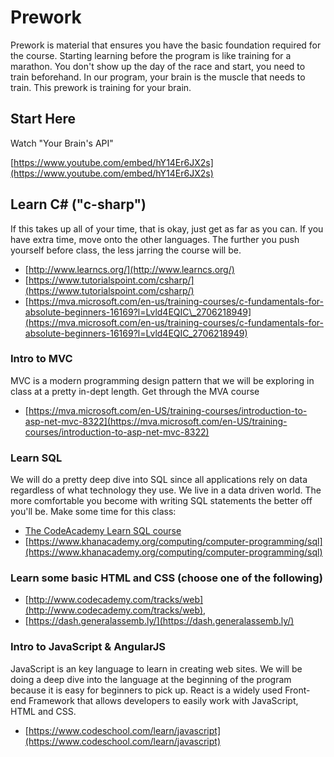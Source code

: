 # Prework

Prework is material that ensures you have the basic foundation required for the course. Starting learning before the program is like training for a marathon. You don't show up the day of the race and start, you need to train beforehand. In our program, your brain is the muscle that needs to train. This prework is training for your brain.

## 

## Start Here

Watch "Your Brain's API"

[https://www.youtube.com/embed/hY14Er6JX2s](https://www.youtube.com/embed/hY14Er6JX2s)

## Learn C\# \("c-sharp"\)

If this takes up all of your time, that is okay, just get as far as you can. If you have extra time, move onto the other languages. The further you push yourself before class, the less jarring the course will be.

* [http://www.learncs.org/](http://www.learncs.org/) 
* [https://www.tutorialspoint.com/csharp/](https://www.tutorialspoint.com/csharp/) 
* [https://mva.microsoft.com/en-us/training-courses/c-fundamentals-for-absolute-beginners-16169?l=Lvld4EQIC\_2706218949](https://mva.microsoft.com/en-us/training-courses/c-fundamentals-for-absolute-beginners-16169?l=Lvld4EQIC_2706218949)

### Intro to MVC

MVC is a modern programming design pattern that we will be exploring in class at a pretty in-dept length. Get through the MVA course

* [https://mva.microsoft.com/en-US/training-courses/introduction-to-asp-net-mvc-8322](https://mva.microsoft.com/en-US/training-courses/introduction-to-asp-net-mvc-8322)

### Learn SQL

We will do a pretty deep dive into SQL since all applications rely on data regardless of what technology they use. We live in a data driven world. The more comfortable you become with writing SQL statements the better off you'll be. Make some time for this class:

* [The CodeAcademy Learn SQL course](https://www.codecademy.com/learn/learn-sql)
* [https://www.khanacademy.org/computing/computer-programming/sql](https://www.khanacademy.org/computing/computer-programming/sql)

### Learn some basic HTML and CSS \(choose one of the following\)

* [http://www.codecademy.com/tracks/web](http://www.codecademy.com/tracks/web),
* [https://dash.generalassemb.ly/](https://dash.generalassemb.ly/)

### Intro to JavaScript & AngularJS

JavaScript is an key language to learn in creating web sites. We will be doing a deep dive into the language at the beginning of the program because it is easy for beginners to pick up. React is a widely used Front-end Framework that allows developers to easily work with JavaScript, HTML and CSS.

* [https://www.codeschool.com/learn/javascript](https://www.codeschool.com/learn/javascript) 
